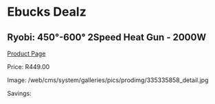
# Ebucks Dealz
## Ryobi: 450°-600° 2Speed Heat Gun - 2000W
[Product Page](https://www.ebucks.com/web/shop/productSelected.do?prodId=335335858&catId=336131644)

Price: R449.00

Image: /web/cms/system/galleries/pics/prodimg/335335858_detail.jpg

Savings: 


	